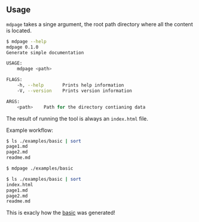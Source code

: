 ## Usage

`mdpage` takes a singe argument, the root path directory where all the content is located.

```sh
$ mdpage --help
mdpage 0.1.0
Generate simple documentation

USAGE:
    mdpage <path>

FLAGS:
    -h, --help       Prints help information
    -V, --version    Prints version information

ARGS:
    <path>    Path for the directory contianing data
```

The result of running the tool is always an `index.html` file.

Example workflow:

```sh
$ ls ./examples/basic | sort
page1.md
page2.md
readme.md

$ mdpage ./examples/basic

$ ls ./examples/basic | sort
index.html
page1.md
page2.md
readme.md
```

This is exacly how the [basic](/examples/basic) was generated!

